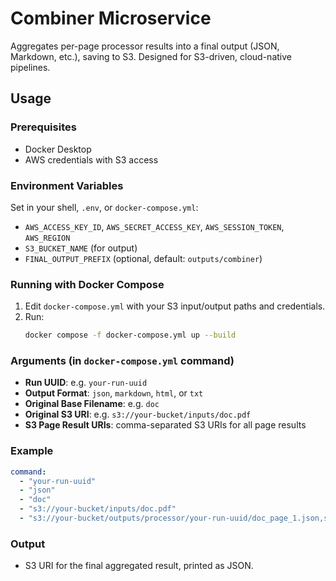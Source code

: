 # Combiner Microservice

Aggregates per-page processor results into a final output (JSON, Markdown, etc.), saving to S3. Designed for S3-driven, cloud-native pipelines.

## Usage

### Prerequisites
- Docker Desktop
- AWS credentials with S3 access

### Environment Variables
Set in your shell, `.env`, or `docker-compose.yml`:
- `AWS_ACCESS_KEY_ID`, `AWS_SECRET_ACCESS_KEY`, `AWS_SESSION_TOKEN`, `AWS_REGION`
- `S3_BUCKET_NAME` (for output)
- `FINAL_OUTPUT_PREFIX` (optional, default: `outputs/combiner`)

### Running with Docker Compose
1. Edit `docker-compose.yml` with your S3 input/output paths and credentials.
2. Run:
   ```sh
   docker compose -f docker-compose.yml up --build
   ```

### Arguments (in `docker-compose.yml` command)
- **Run UUID**: e.g. `your-run-uuid`
- **Output Format**: `json`, `markdown`, `html`, or `txt`
- **Original Base Filename**: e.g. `doc`
- **Original S3 URI**: e.g. `s3://your-bucket/inputs/doc.pdf`
- **S3 Page Result URIs**: comma-separated S3 URIs for all page results

### Example
```yaml
command:
  - "your-run-uuid"
  - "json"
  - "doc"
  - "s3://your-bucket/inputs/doc.pdf"
  - "s3://your-bucket/outputs/processor/your-run-uuid/doc_page_1.json,s3://your-bucket/outputs/processor/your-run-uuid/doc_page_2.json"
```

### Output
- S3 URI for the final aggregated result, printed as JSON. 